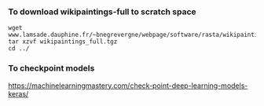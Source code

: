 ### To download wikipaintings-full to scratch space
    
    wget www.lamsade.dauphine.fr/~bnegrevergne/webpage/software/rasta/wikipaintings_full.tgz
    tar xzvf wikipaintings_full.tgz
    cd ../

### To checkpoint models
https://machinelearningmastery.com/check-point-deep-learning-models-keras/